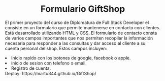 <div align="center">
<h1 align="center"> Formulario GiftShop</h1>
</div>

<p>
El primer proyecto del curso de Diplomatura de Full Stack Developer el consiste en un formulario que
permite mantenerse en contacto con clientes. Está desarrollado utilizando HTML y CSS.
El formulario de contacto consta de varios campos importantes que nos permiten recopilar la 
información necesaria para responder a las consultas y dar acceso al cliente a su cuenta personal del shop. 
Estos campos incluyen:
  
<li>Inicio rapido con los botones de google, facebook o apple.</li>
<li>inicio de sesion con telefono o email.</li>
<li>Registro de cuenta.</li>
Deploy: https://martu344.github.io/GiftShop/
</p>
